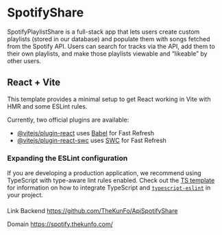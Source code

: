 # SpotifyShare

SpotifyPlaylistShare is a full-stack app that lets users create custom playlists (stored in our database) and populate them with songs fetched from the Spotify API. Users can search for tracks via the API, add them to their own playlists, and make those playlists viewable and “likeable” by other users.

## React + Vite

This template provides a minimal setup to get React working in Vite with HMR and some ESLint rules.

Currently, two official plugins are available:

- [@vitejs/plugin-react](https://github.com/vitejs/vite-plugin-react/blob/main/packages/plugin-react) uses [Babel](https://babeljs.io/) for Fast Refresh
- [@vitejs/plugin-react-swc](https://github.com/vitejs/vite-plugin-react/blob/main/packages/plugin-react-swc) uses [SWC](https://swc.rs/) for Fast Refresh

### Expanding the ESLint configuration

If you are developing a production application, we recommend using TypeScript with type-aware lint rules enabled. Check out the [TS template](https://github.com/vitejs/vite/tree/main/packages/create-vite/template-react-ts) for information on how to integrate TypeScript and [`typescript-eslint`](https://typescript-eslint.io) in your project.

####

Link Backend
https://github.com/TheKunFo/ApiSpotifyShare

Domain
https://spotify.thekunfo.com/
